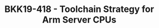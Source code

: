 ---
categories:
- bkk19
description: Toolchain software forms the base of any development platform ranging
  from embedded devices all the way up to servers. The way to plan for toolchain enablement
  and integration however is very different as we go from embedded to the server ecosystem.
  In this session we look at how releases for various toolchain components (such as
  gcc, glibc and binutils) work and how they interact with server distributions.
image: /assets/images/featured-images/bkk19/BKK19-418.png
session_attendee_num: '29'
session_id: BKK19-418
session_room: Session Room 2 (Lotus 3-4)
session_slot:
  end_time: '2019-04-04 12:25:00'
  start_time: '2019-04-04 12:00:00'
session_speakers:
- speaker_bio: Tech Lead at Linaro, Maintainer of the GNU C Library<br />Siddhesh
    Poyarekar is a toolchain hacker and a Tech Lead at Linaro, managing a team of
    toolchain wizards. He is a maintainer of the GNU C Library and has been actively
    involved in server distribution maintenance and performance for over a decade.
  speaker_company: Linaro
  speaker_image: /assets/images/speakers/bkk19/siddhesh-poyarekar.jpg
  speaker_location: siddhesh.poyarekar@linaro.org
  speaker_name: Siddhesh Poyarekar
  speaker_position: Tech Lead
  speaker_username: siddhesh.poyarekar
session_track: Data Center
tag: session
tags:
- Tools
title: BKK19-418 - Toolchain Strategy for Arm Server CPUs
youtube_video_url: https://www.youtube.com/watch?v=bOjwCFyHfCc
amazon_s3_presentation_url: https://static.linaro.org/connect/bkk19/presentations/bkk19-418.pdf
amazon_s3_video_url: https://static.linaro.org/connect/bkk19/videos/bkk19-418.mp4
---